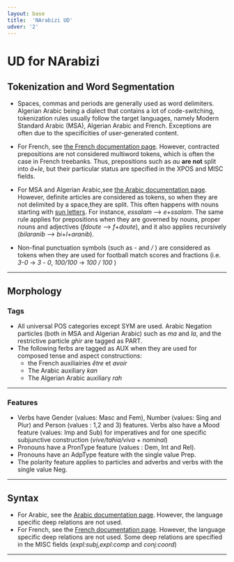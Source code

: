 ```yaml
---
layout: base
title:  'NArabizi UD'
udver: '2'
---
```


# UD for NArabizi 

## Tokenization and Word Segmentation

* Spaces, commas and periods are generally used as word delimiters. Algerian Arabic being a dialect that contains a lot of code-switching, tokenization rules usually follow the target languages, namely Modern Standard Arabic (MSA), Algerian Arabic and French. Exceptions are often due to the specificities of user-generated content.

* For French, see [the French documentation page](https://universaldependencies.org/fr/index.html). However, contracted prepositions are not considered multiword tokens, which is often the case in French treebanks. Thus, prepositions such as *au* **are not** split into *à*+*le*, but their particular status are specified in the XPOS and MISC fields.

* For MSA and Algerian Arabic,see [the Arabic documentation page](https://universaldependencies.org/ar/index.html). However, definite articles are considered as tokens, so when they are not delimited by a space,they are split. This often happens with nouns starting with [sun letters](https://simple.wikipedia.org/wiki/Sun_and_moon_letters). For instance, *essalam* --> *e*+*ssalam*.
The same rule applies for prepositions when they are governed by nouns, proper nouns and adjectives (*fdoute* --> *f*+*doute*), and it also applies recursively (*bilaranib* --> *bi*+*l*+*aranib*).

* Non-final punctuation symbols (such as *-* and */* ) are considered as tokens when they are used for football match scores and fractions (i.e. *3-0*  -> *3* *-* *0*, *100/100* -> *100* */* *100* )

---

## Morphology

### Tags

* All universal POS categories except SYM are used. Arabic Negation particles (both in MSA and Algerian Arabic) such as *ma* and *la*, and the restrictive particle *ghir* are tagged as PART.
* The following ferbs are tagged as AUX when they are used for composed tense and aspect constructions:
  * the French auxiliairies *être* et *avoir*
  * The Arabic auxiliary *kan*
  * The Algerian Arabic auxiliary *rah*
  
---

### Features

* Verbs have Gender (values: Masc and Fem), Number (values: Sing and Plur) and Person (values : 1,2 and 3) features. Verbs also have a Mood feature (values: Imp and Sub) for imperatives and for one specific subjunctive construction (*vive/tahia/viva* + *nominal*)
* Pronouns have a PronType feature (values : Dem, Int and Rel).
* Pronouns have an AdpType feature with the single value Prep.
* The polarity feature applies to particles and adverbs and verbs with the single value Neg.

---

## Syntax

* For Arabic, see the [Arabic documentation page](https://universaldependencies.org/ar/index.html#syntax). However, the language specific deep relations are not used.
* For French, see the [French documentation page](https://universaldependencies.org/fr/index.html#syntax). However, the language specific deep relations are not used. Some deep relations are specified in the MISC fields (*expl:subj*,*expl:comp* and *conj:coord*)

---
